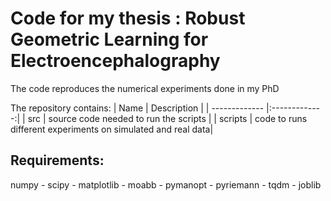 # Code for my thesis : Robust Geometric Learning for Electroencephalography

The code reproduces the numerical experiments done in my PhD

The repository contains:
| Name             | Description   |
| -------------    |:-------------:|
| src              | source code needed to run the scripts |
| scripts          | code to runs different experiments on simulated and real data|  

## Requirements: 
numpy - scipy - matplotlib - moabb - pymanopt - pyriemann - tqdm - joblib
